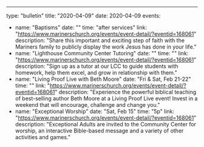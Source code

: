 ---
type: "bulletin"
title: "2020-04-09"
date: 2020-04-09
events:
  - name: "Baptisms"
    date: ""
    time: "after services"
    link: "https://www.marinerschurch.org/events/event-detail/?eventid=168061"
    description: "Share this important and exciting step of faith with the Mariners family to publicly display the work Jesus has done in your life."
  - name: "Lighthouse Community Center Tutoring"
    date: ""
    time: ""
    link: "https://www.marinerschurch.org/events/event-detail/?eventid=168061"
    description: "Sign up as a tutor at our LCC to guide students with homework, help them excel, and grow in relationship with them."
  - name: "Living Proof Live with Beth Moore"
    date: "Fri & Sat, Feb 21-22"
    time: ""
    link: "https://www.marinerschurch.org/events/event-detail/?eventid=168061"
    description: "Experience the powerful biblical teaching of best-selling author Beth Moore at a Living Proof Live event! Invest in a weekend that will encourage, challenge and change you."
  - name: "Exceptional Worship"
    date: "Sat, Feb 15"
    time: "5p"
    link: "https://www.marinerschurch.org/events/event-detail/?eventid=168061"
    description: "Exceptional Adults are invited to the Community Center for worship, an interactive Bible-based message and a variety of other activities and games."
